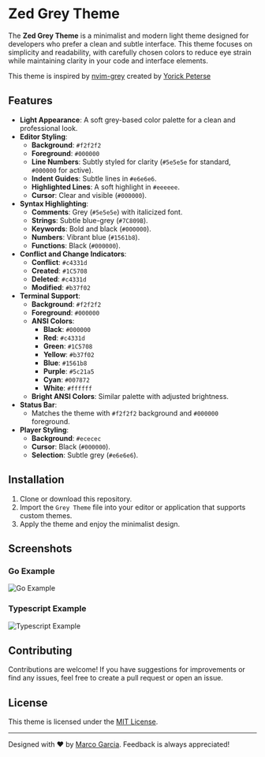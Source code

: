 # Zed Grey Theme

The **Zed Grey Theme** is a minimalist and modern light theme designed for developers who prefer a clean and subtle interface. This theme focuses on simplicity and readability, with carefully chosen colors to reduce eye strain while maintaining clarity in your code and interface elements.

This theme is inspired by [nvim-grey](https://github.com/yorickpeterse/nvim-grey) created by [Yorick Peterse](https://github.com/yorickpeterse)

## Features

- **Light Appearance**: A soft grey-based color palette for a clean and professional look.
- **Editor Styling**:
  - **Background**: `#f2f2f2`
  - **Foreground**: `#000000`
  - **Line Numbers**: Subtly styled for clarity (`#5e5e5e` for standard, `#000000` for active).
  - **Indent Guides**: Subtle lines in `#e6e6e6`.
  - **Highlighted Lines**: A soft highlight in `#eeeeee`.
  - **Cursor**: Clear and visible (`#000000`).
- **Syntax Highlighting**:
  - **Comments**: Grey (`#5e5e5e`) with italicized font.
  - **Strings**: Subtle blue-grey (`#7C809B`).
  - **Keywords**: Bold and black (`#000000`).
  - **Numbers**: Vibrant blue (`#1561b8`).
  - **Functions**: Black (`#000000`).
- **Conflict and Change Indicators**:
  - **Conflict**: `#c4331d`
  - **Created**: `#1C5708`
  - **Deleted**: `#c4331d`
  - **Modified**: `#b37f02`
- **Terminal Support**:
  - **Background**: `#f2f2f2`
  - **Foreground**: `#000000`
  - **ANSI Colors**:
    - **Black**: `#000000`
    - **Red**: `#c4331d`
    - **Green**: `#1C5708`
    - **Yellow**: `#b37f02`
    - **Blue**: `#1561b8`
    - **Purple**: `#5c21a5`
    - **Cyan**: `#007872`
    - **White**: `#ffffff`
  - **Bright ANSI Colors**: Similar palette with adjusted brightness.
- **Status Bar**:
  - Matches the theme with `#f2f2f2` background and `#000000` foreground.
- **Player Styling**:
  - **Background**: `#ececec`
  - **Cursor**: Black (`#000000`).
  - **Selection**: Subtle grey (`#e6e6e6`).

## Installation

1. Clone or download this repository.
2. Import the `Grey Theme` file into your editor or application that supports custom themes.
3. Apply the theme and enjoy the minimalist design.

## Screenshots

### Go Example
![Go Example](go.png)

### Typescript Example
![Typescript Example](typescript.png)

## Contributing

Contributions are welcome! If you have suggestions for improvements or find any issues, feel free to create a pull request or open an issue.

## License

This theme is licensed under the [MIT License](LICENSE).

---

Designed with ❤️ by [Marco Garcia](mailto:mvrcoag@gmail.com). Feedback is always appreciated!

